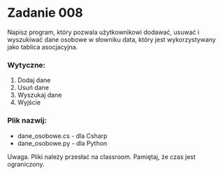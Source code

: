 # Zadanie 008

Napisz program, który pozwala użytkownikowi dodawać, usuwać i wyszukiwać dane osobowe w słowniku data, który jest wykorzystywany jako tablica asocjacyjna. 
### Wytyczne:
1. Dodaj dane
2. Usuń dane
3. Wyszukaj  dane
4. Wyjście


### Plik nazwij:
* dane_osobowe.cs - dla Csharp
* dane_osobowe.py - dla Python

Uwaga. Pliki należy przesłać na classroom. Pamiętaj, że czas jest ograniczony.




